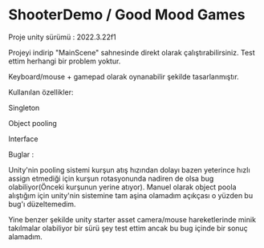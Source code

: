 # ShooterDemo / Good Mood Games


Proje unity sürümü : 2022.3.22f1

Projeyi indirip "MainScene" sahnesinde direkt olarak çalıştırabilirsiniz. Test ettim herhangi bir problem yoktur.

Keyboard/mouse + gamepad olarak oynanabilir şekilde tasarlanmıştır.


Kullanılan özellikler:

Singleton

Object pooling

Interface


Buglar :

Unity'nin pooling sistemi kurşun atış hızından dolayı bazen yeterince hızlı assign etmediği için kurşun rotasyonunda nadiren de olsa bug olabiliyor(Önceki kurşunun yerine atıyor). 
Manuel olarak object poola alıştığım için unity'nin sistemine tam aşina olamadım açıkçası o yüzden bu bug'ı düzeltemedim.

Yine benzer şekilde unity starter asset camera/mouse hareketlerinde minik takılmalar olabiliyor bir sürü şey test ettim ancak bu bug içinde bir sonuç alamadım.